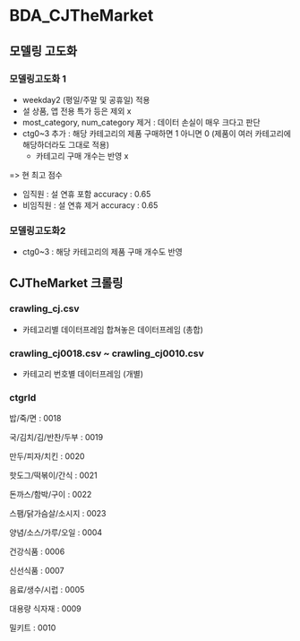 # BDA_CJTheMarket
## 모델링 고도화
### 모델링고도화 1
- weekday2 (평일/주말 및 공휴일) 적용
- 설 상품, 앱 전용 특가 등은 제외 x
- most_category, num_category 제거 : 데이터 손실이 매우 크다고 판단
- ctg0~3 추가 : 해당 카테고리의 제품 구매하면 1 아니면 0 (제품이 여러 카테고리에 해당하더라도 그대로 적용)
    - 카테고리 구매 개수는 반영 x

=> 현 최고 점수 
- 임직원 : 설 연휴 포함  accuracy : 0.65
- 비임직원 : 설 연휴 제거 accuracy : 0.65

### 모델링고도화2
- ctg0~3 : 해당 카테고리의 제품 구매 개수도 반영

## CJTheMarket 크롤링

### crawling_cj.csv 
- 카테고리별 데이터프레임 합쳐놓은 데이터프레임 (총합)

### crawling_cj0018.csv ~ crawling_cj0010.csv 
- 카테고리 번호별 데이터프레임 (개별)

### ctgrId

밥/죽/면 : 0018
  
국/김치/김/반찬/두부 : 0019
  
만두/피자/치킨 : 0020
  
핫도그/떡볶이/간식 : 0021
  
돈까스/함박/구이 : 0022
  
스팸/닭가슴살/소시지 :  0023
  
양념/소스/가루/오일 : 0004

건강식품 : 0006

신선식품 : 0007

음료/생수/시럽 : 0005

대용량 식자재 : 0009

밀키트 : 0010
